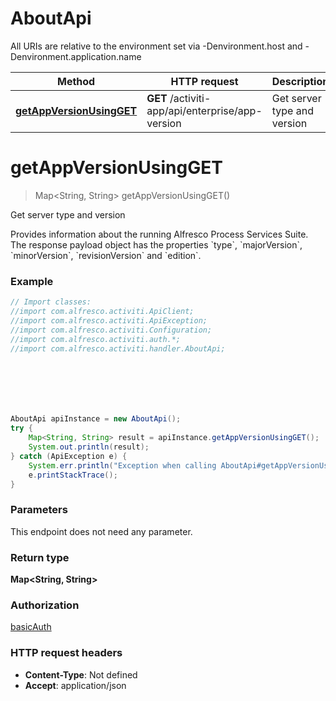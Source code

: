 # AboutApi

All URIs are relative to the environment set via -Denvironment.host and -Denvironment.application.name

Method | HTTP request | Description
------------- | ------------- | -------------
[**getAppVersionUsingGET**](AboutApi.md#getAppVersionUsingGET) | **GET** /activiti-app/api/enterprise/app-version | Get server type and version

<a name="getAppVersionUsingGET"></a>
# **getAppVersionUsingGET**
> Map&lt;String, String&gt; getAppVersionUsingGET()

Get server type and version

Provides information about the running Alfresco Process Services Suite. The response payload object has the properties &#x60;type&#x60;, &#x60;majorVersion&#x60;, &#x60;minorVersion&#x60;, &#x60;revisionVersion&#x60; and &#x60;edition&#x60;.

### Example
```java
// Import classes:
//import com.alfresco.activiti.ApiClient;
//import com.alfresco.activiti.ApiException;
//import com.alfresco.activiti.Configuration;
//import com.alfresco.activiti.auth.*;
//import com.alfresco.activiti.handler.AboutApi;







AboutApi apiInstance = new AboutApi();
try {
    Map<String, String> result = apiInstance.getAppVersionUsingGET();
    System.out.println(result);
} catch (ApiException e) {
    System.err.println("Exception when calling AboutApi#getAppVersionUsingGET");
    e.printStackTrace();
}
```

### Parameters
This endpoint does not need any parameter.

### Return type

**Map&lt;String, String&gt;**

### Authorization

[basicAuth](../README.md#basicAuth)

### HTTP request headers

 - **Content-Type**: Not defined
 - **Accept**: application/json

